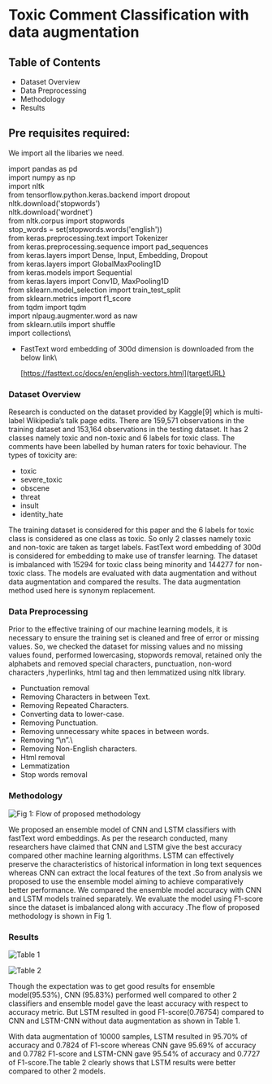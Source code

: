 
# Toxic Comment Classification with data augmentation

## Table of Contents
-	Dataset Overview
-   Data Preprocessing
-   Methodology
-	Results

## Pre requisites required:

We import all the libaries we need.

import pandas as pd\
import numpy as np\
import nltk\
from tensorflow.python.keras.backend import dropout\
nltk.download('stopwords')\
nltk.download('wordnet')\
from nltk.corpus import stopwords\
stop_words = set(stopwords.words('english'))\
from keras.preprocessing.text import Tokenizer\
from keras.preprocessing.sequence import pad_sequences\
from keras.layers import Dense, Input, Embedding, Dropout\
from keras.layers import GlobalMaxPooling1D\
from keras.models import Sequential\
from keras.layers import Conv1D, MaxPooling1D\
from sklearn.model_selection import train_test_split\
from sklearn.metrics import f1_score\
from tqdm import tqdm\
import nlpaug.augmenter.word as naw\
from sklearn.utils import shuffle\
import collections\


- FastText word embedding of 300d dimension is downloaded from the below link\

  [https://fasttext.cc/docs/en/english-vectors.html](targetURL)

### Dataset Overview

Research is conducted on the dataset provided by Kaggle[9] which is multi-label Wikipedia’s talk page edits. There are 159,571 observations in the training dataset and 153,164 observations in the testing dataset. It has 2 classes namely toxic and non-toxic and 6 labels for toxic class.
The comments have been labelled by human raters for toxic behaviour. The types of toxicity are:

- toxic
- severe_toxic
- obscene
- threat
- insult
- identity_hate

The training dataset is considered for this paper and the 6 labels for toxic class is considered as one class as toxic. So only 2 classes namely toxic and non-toxic are taken as target labels. FastText word embedding of 300d is considered for embedding to make use of transfer learning. The dataset is imbalanced with 15294 for toxic class being minority and 144277 for non-toxic class. The models are evaluated with data augmentation and without data augmentation and compared the results. The data augmentation method used here is synonym replacement.

### Data Preprocessing

Prior to the effective training of our machine learning models, it is necessary to ensure the training set is cleaned and free of error or missing values. So, we checked the dataset for missing values and no missing values found, performed lowercasing, stopwords removal, retained only the alphabets and removed special characters, punctuation, non-word characters ,hyperlinks, html tag and then lemmatized using nltk library.

- Punctuation removal
- Removing Characters in between Text.
- Removing Repeated Characters.
- Converting data to lower-case.
- Removing Punctuation.
- Removing unnecessary white spaces in between words.
- Removing “\n”.\
- Removing Non-English characters.
- Html removal
- Lemmatization
- Stop words removal

### Methodology

![Fig 1: Flow of proposed methodology](https://drive.google.com/uc?export=view&id=1xWk8tCzo2CSCnA9ejXNDaU5GvX5klkLK)

We proposed an ensemble model of CNN and LSTM classifiers with fastText word embeddings. As per the research conducted, many researchers have claimed that CNN and LSTM give the best accuracy compared other machine learning algorithms. LSTM can effectively preserve the characteristics of historical information in long text sequences whereas CNN can extract the local features of the text .So from analysis we proposed to use the ensemble model aiming to achieve comparatively better performance. We compared the ensemble model accuracy with CNN and LSTM models trained separately. We evaluate the model using F1-score since the dataset is imbalanced along with accuracy .The flow of proposed methodology is shown in Fig 1.

### Results

![Table 1](https://drive.google.com/uc?export=view&id=1BmKNxDjFZz9MTrLLAxHNuqOGCmyJm3x5)

![Table 2](https://drive.google.com/uc?export=view&id=1oNM9Uum4Q8tOB1QsVFWAIkywl41vJ-tO)

Though the expectation was to get good results for ensemble model(95.53%), CNN (95.83%) performed well compared to other 2 classifiers and ensemble model gave the least accuracy with respect to accuracy metric. But LSTM resulted in good F1-score(0.76754) compared to CNN and LSTM-CNN without data augmentation as shown in Table 1.

With data augmentation of 10000 samples, LSTM resulted in 95.70% of accuracy and 0.7824 of F1-score whereas CNN gave 95.69% of accuracy and 0.7782 F1-score and LSTM-CNN gave 95.54% of accuracy and 0.7727 of F1-score.The table 2 clearly shows that LSTM results were better compared to other 2 models.
